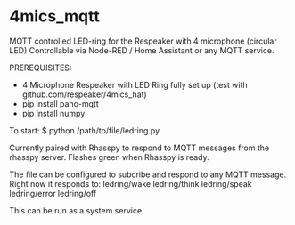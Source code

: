 # 4mics_mqtt
MQTT controlled LED-ring for the Respeaker with 4 microphone (circular LED)
Controllable via Node-RED / Home Assistant or any MQTT service.

PREREQUISITES:
- 4 Microphone Respeaker with LED Ring fully set up (test with github.com/respeaker/4mics_hat)
- pip install paho-mqtt
- pip install numpy

To start:
$ python /path/to/file/ledring.py

Currently paired with Rhasspy to respond to MQTT messages from the rhasspy server. Flashes green when Rhasspy is ready.

The file can be configured to subcribe and respond to any MQTT message. Right now it responds to:
ledring/wake
ledring/think
ledring/speak
ledring/error
ledring/off

This can be run as a system service.
